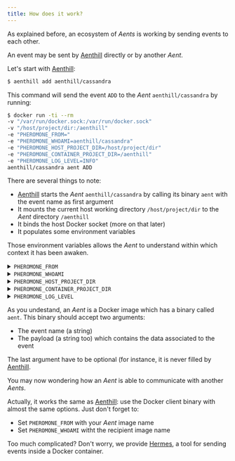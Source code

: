 ```yaml
---
title: How does it work?
---
```


As explained before, an ecosystem of *Aents* is working by sending events to each other.

An event may be sent by [Aenthill](https://github.com/aenthill/aenthill) directly or by another *Aent*.

Let's start with [Aenthill](https://github.com/aenthill/aenthill):

```bash
$ aenthill add aenthill/cassandra
```

This command will send the event <code>ADD</code> to the *Aent* <code>aenthill/cassandra</code> by running:

```bash
$ docker run -ti --rm
-v "/var/run/docker.sock:/var/run/docker.sock"
-v "/host/project/dir:/aenthill"
-e "PHEROMONE_FROM="
-e "PHEROMONE_WHOAMI=aenthill/cassandra"
-e "PHEROMONE_HOST_PROJECT_DIR=/host/project/dir"
-e "PHEROMONE_CONTAINER_PROJECT_DIR=/aenthill"
-e "PHEROMONE_LOG_LEVEL=INFO"
aenthill/cassandra aent ADD
```

There are several things to note:

* [Aenthill](https://github.com/aenthill/aenthill) starts the *Aent* <code>aenthill/cassandra</code> by calling its binary <code>aent</code> with the event name as first argument
* It mounts the current host working directory <code>/host/project/dir</code> to the *Aent* directory <code>/aenthill</code>
* It binds the host Docker socket (more on that later)
* It populates some environment variables

Those environment variables allows the *Aent* to understand within which context it has been awaken.

<details>
  <summary><code>PHEROMONE_FROM</code></summary>
  <p>The event sender (empty if sended by [Aenthill](https://github.com/aenthill/aenthill)).</p>
</details>

<details>
  <summary><code>PHEROMONE_WHOAMI</code></summary>
  <p>The event recipient (the *Aent* itself).</p>
</details>

<details>
  <summary><code>PHEROMONE_HOST_PROJECT_DIR</code></summary>
  <p>The host project directory, useful if the *Aent* sends an event to another *Aent*.</p>
</details>

<details>
  <summary><code>PHEROMONE_CONTAINER_PROJECT_DIR</code></summary>
  <p>The path of the project directory in the *Aent*.</p>
</details>

<details>
  <summary><code>PHEROMONE_LOG_LEVEL</code></summary>
  <p>The log level as defined by the user with [Aenthill](https://github.com/aenthill/aenthill).</p>
</details>

As you undestand, an *Aent* is a Docker image which has a binary called <code>aent</code>. This binary should accept two arguments:

* The event name (a string)
* The payload (a string too) which contains the data associated to the event

The last argument have to be optional (for instance, it is never filled by [Aenthill](https://github.com/aenthill/aenthill).

You may now wondering how an *Aent* is able to communicate with another *Aents*.

Actually, it works the same as [Aenthill](https://github.com/aenthill/aenthill): use the Docker client binary with almost the same options.
Just don't forget to:

* Set <code>PHEROMONE_FROM</code> with your *Aent* image name
* Set <code>PHEROMONE_WHOAMI</code> witht the recipient image name

Too much complicated? Don't worry, we provide [Hermes](https://github.com/aenthill/hermes), a tool for sending events inside a Docker container.